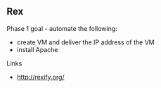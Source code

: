 ## Rex

Phase 1 goal - automate the following:

* create VM and deliver the IP address of the VM
* install Apache

Links

* http://rexify.org/

